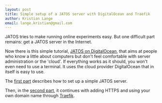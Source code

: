 ```yaml
---
layout: post
title: Simple setup of a JATOS server with DigitalOcean and Traefik
author: Kristian Lange
email: lange.kristian@gmail.com
---
```


JATOS tries to make running online experiments easy. But one difficult part remains: get a JATOS server in the Internet.

Now there is this simple tutorial, 
[JATOS on DigitalOcean](http://www.jatos.org/JATOS-on-DigitalOcean.html), that aims at people who know a little about computers but don't feel comfortable with server administration or the 'cloud'. If everything works as it should, you won't even need to use a terminal. It uses the cloud provider DigitalOcean that in itself is easy to use.

The [first part](http://www.jatos.org/JATOS-on-DigitalOcean.html#setup-a-simple-jatos-server-on-digitalocean) describes how to set up a simple JATOS server.

Then, in the [second part](http://www.jatos.org/JATOS-on-DigitalOcean.html#add-https-with-traefik-and-use-your-own-domain-name), it continues with adding HTTPS and using your own domain name through [Traefik](https://traefik.io/).
